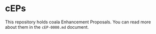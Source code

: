 # cEPs

This repository holds coala Enhancement Proposals. You can read more about them
in the `cEP-0000.md` document.
